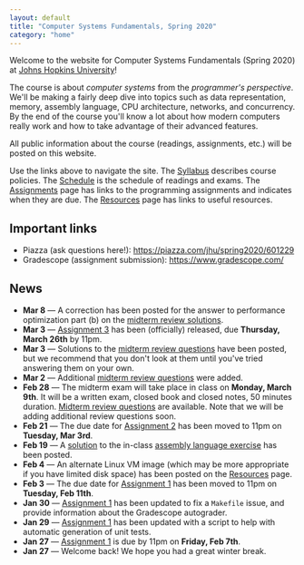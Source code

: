 ```yaml
---
layout: default
title: "Computer Systems Fundamentals, Spring 2020"
category: "home"
---
```


Welcome to the website for Computer Systems Fundamentals (Spring 2020) at <a href="https://www.jhu.edu/">Johns Hopkins University</a>!

The course is about *computer systems* from the *programmer's perspective*.  We'll be making a fairly deep dive into topics such as data representation, memory, assembly language, CPU architecture, networks, and concurrency.  By the end of the course you'll know a lot about how modern computers really work and how to take advantage of their advanced features.

All public information about the course (readings, assignments, etc.) will be posted on this website.

Use the links above to navigate the site.  The [Syllabus](syllabus.html) describes course policies. The [Schedule](schedule.html) is the schedule of readings and exams.  The [Assignments](assignments.html) page has links to the programming assignments and indicates when they are due.  The [Resources](resources.html) page has links to useful resources.

## Important links

* Piazza (ask questions here!): <https://piazza.com/jhu/spring2020/601229>
* Gradescope (assignment submission): <https://www.gradescope.com/>

## News

* **Mar 8** — A correction has been posted for the answer to performance optimization part (b) on the [midterm review solutions](exercise/midterm_review_soln.html).
* **Mar 3** — [Assignment 3](assign/assign03.html) has been (officially) released, due **Thursday, March 26th** by 11pm.
* **Mar 3** — Solutions to the [midterm review questions](exercise/midterm_review.html) have been posted, but we recommend that you don't look at them until you've tried answering them on your own.
* **Mar 2** — Additional [midterm review questions](exercise/midterm_review.html) were added.
* **Feb 28** — The midterm exam will take place in class on **Monday, March 9th**. It will be a written exam, closed book and closed notes, 50 minutes duration. [Midterm review questions](exercise/midterm_review.html) are available. Note that we will be adding additional review questions soon.
* **Feb 21** — The due date for [Assignment 2](assign/assign02.html) has been moved to 11pm on **Tuesday, Mar 3rd**.
* **Feb 19** — A [solution](exercise/asmExerciseSoln.zip) to the in-class [assembly language exercise](exercise/assembly.html) has been posted.
* **Feb 4** — An alternate Linux VM image (which may be more appropriate if you have limited disk space) has been posted on the [Resources](resources.html) page.
* **Feb 3** — The due date for [Assignment 1](assign/assign01.html) has been moved to 11pm on **Tuesday, Feb 11th**.
* **Jan 30** — [Assignment 1](assign/assign01.html) has been updated to fix a `Makefile` issue, and provide information about the Gradescope autograder.
* **Jan 29** — [Assignment 1](assign/assign01.html) has been updated with a script to help with automatic generation of unit tests.
* **Jan 27** — [Assignment 1](assign/assign01.html) is due by 11pm on **Friday, Feb 7th**.
* **Jan 27** — Welcome back! We hope you had a great winter break.
